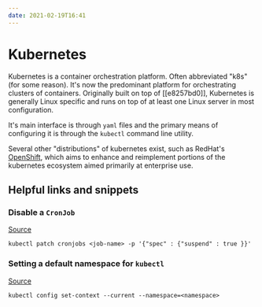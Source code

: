 ```yaml
---
date: 2021-02-19T16:41
---
```


# Kubernetes

Kubernetes is a container orchestration platform. Often abbreviated "k8s" (for
some reason). It's now the predominant platform for orchestrating clusters of
containers. Originally built on top of [[e8257bd0]], Kubernetes is generally Linux
specific and runs on top of at least one Linux server in most configuration.

It's main interface is through `yaml` files and the primary means of configuring
it is through the `kubectl` command line utility.

Several other "distributions" of kubernetes exist, such as RedHat's
[OpenShift](https://www.openshift.com/), which aims to enhance and reimplement
portions of the kubernetes ecosystem aimed primarily at enterprise use.

## Helpful links and snippets

### Disable a `CronJob`

[Source](https://stackoverflow.com/questions/52776690/disabling-cronjob-in-kubernetes)

```shell
kubectl patch cronjobs <job-name> -p '{"spec" : {"suspend" : true }}'
```

### Setting a default namespace for `kubectl`

[Source](https://stackoverflow.com/questions/55373686/how-to-switch-namespace-in-kubernetes)

```shell
kubectl config set-context --current --namespace=<namespace>
```
